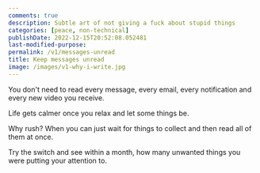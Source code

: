 ```yaml
---
comments: true
description: Subtle art of not giving a fuck about stupid things
categories: [peace, non-technical]
publishDate: 2022-12-15T20:52:08.052481
last-modified-purpose:
permalink: /v1/messages-unread
title: Keep messages unread
image: /images/v1-why-i-write.jpg
---
```


You don't need to read every message, every email, every notification and every new video you receive.

Life gets calmer once you relax and let some things be.

Why rush? When you can just wait for things to collect and then read all of them at once.

Try the switch and see within a month, how many unwanted things you were putting your attention to.